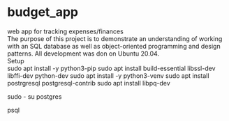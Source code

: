 # budget_app
web app for tracking expenses/finances
<br>
The purpose of this project is to demonstrate an understanding of working with an SQL database as well as object-oriented programming and design patterns.  All development was don on Ubuntu 20.04.
<br>
Setup
<br>
sudo apt install -y python3-pip
sudo apt install build-essential libssl-dev libffi-dev python-dev
sudo apt install -y python3-venv
sudo apt install postrgresql postgresql-contrib
sudo apt install libpq-dev

  sudo - su postgres

psql
